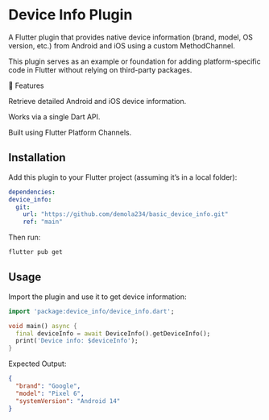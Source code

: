 # Device Info Plugin

A Flutter plugin that provides native device information (brand, model, OS version, etc.) from
Android and iOS using a custom MethodChannel.

This plugin serves as an example or foundation for adding platform-specific code in Flutter without
relying on third-party packages.

🚀 Features

Retrieve detailed Android and iOS device information.

Works via a single Dart API.

Built using Flutter Platform Channels.

## Installation

Add this plugin to your Flutter project (assuming it’s in a local folder):

```yaml
dependencies:
device_info:
  git:
    url: "https://github.com/demola234/basic_device_info.git"
    ref: "main"
```

Then run:

```bash
flutter pub get
```

## Usage
Import the plugin and use it to get device information:

```dart
import 'package:device_info/device_info.dart';

void main() async {
  final deviceInfo = await DeviceInfo().getDeviceInfo();
  print('Device info: $deviceInfo');
}
```

Expected Output:

```json
{
  "brand": "Google",
  "model": "Pixel 6",
  "systemVersion": "Android 14"
}
```
